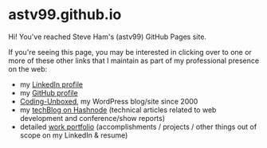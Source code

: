 # astv99.github.io

Hi! You've reached Steve Ham's (astv99) GitHub Pages site.

If you're seeing this page, you may be interested in clicking over to one or more of these other links that I maintain as part of my professional presence on the web:


* my [LinkedIn profile](https://www.linkedin.com/in/hamstephen/)
* my [GitHub profile](https://github.com/astv99/)
* [Coding-Unboxed](https://coding-unboxed.com/), my WordPress blog/site since 2000
* my [techBlog on Hashnode](https://astv99.hashnode.dev/) (technical articles related to web development and conference/show reports)
* detailed [work portfolio](https://portfolio.coding-unboxed.com/) (accomplishments / projects / other things out of scope on my LinkedIn & resume)
